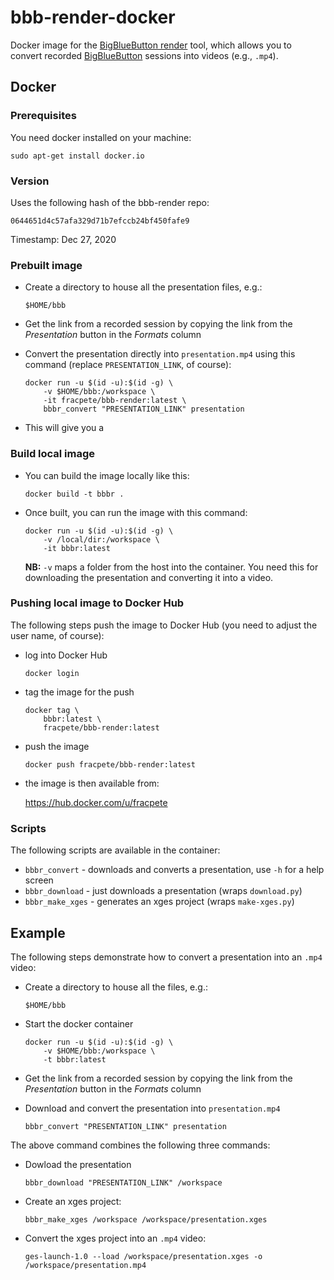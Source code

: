 # bbb-render-docker
Docker image for the [BigBlueButton render](https://github.com/plugorgau/bbb-render)
tool, which allows you to convert recorded [BigBlueButton](https://bigbluebutton.org/) 
sessions into videos (e.g., `.mp4`).


## Docker

### Prerequisites

You need docker installed on your machine:

```commandline
sudo apt-get install docker.io
```


### Version

Uses the following hash of the bbb-render repo:

```
0644651d4c57afa329d71b7efccb24bf450fafe9
```

Timestamp: Dec 27, 2020


### Prebuilt image

* Create a directory to house all the presentation files, e.g.:

  ```
  $HOME/bbb
  ```
  
* Get the link from a recorded session by copying the link from the *Presentation* button in the *Formats* column
* Convert the presentation directly into `presentation.mp4` using this command (replace `PRESENTATION_LINK`, of course):

  ```commandline
  docker run -u $(id -u):$(id -g) \
      -v $HOME/bbb:/workspace \
      -it fracpete/bbb-render:latest \
      bbbr_convert "PRESENTATION_LINK" presentation
  ```

* This will give you a


### Build local image

* You can build the image locally like this:

  ```commandline
  docker build -t bbbr .
  ```

* Once built, you can run the image with this command:

  ```commandline
  docker run -u $(id -u):$(id -g) \
      -v /local/dir:/workspace \
      -it bbbr:latest
  ```

  **NB:** `-v` maps a folder from the host into the container. You need this 
  for downloading the presentation and converting it into a video.


### Pushing local image to Docker Hub

The following steps push the image to Docker Hub (you need to adjust 
the user name, of course):

* log into Docker Hub

  ```comandline
  docker login
  ```

* tag the image for the push

  ```commandline
  docker tag \
      bbbr:latest \
      fracpete/bbb-render:latest
  ```

* push the image

  ```commandline
  docker push fracpete/bbb-render:latest
  ```

* the image is then available from:

  https://hub.docker.com/u/fracpete


### Scripts

The following scripts are available in the container:

* `bbbr_convert` - downloads and converts a presentation, use `-h` for a help screen
* `bbbr_download` - just downloads a presentation (wraps `download.py`)
* `bbbr_make_xges` - generates an xges project (wraps `make-xges.py`)


## Example

The following steps demonstrate how to convert a presentation into an `.mp4` video:

* Create a directory to house all the files, e.g.:

  ```
  $HOME/bbb
  ```

* Start the docker container

  ```commandline
  docker run -u $(id -u):$(id -g) \
      -v $HOME/bbb:/workspace \
      -t bbbr:latest
  ```

* Get the link from a recorded session by copying the link from the *Presentation* button in the *Formats* column
* Download and convert the presentation into `presentation.mp4` 

  ```commandline
  bbbr_convert "PRESENTATION_LINK" presentation
  ```

The above command combines the following three commands:

* Dowload the presentation

  ```commandline
  bbbr_download "PRESENTATION_LINK" /workspace
  ```

* Create an xges project:

  ```commandline
  bbbr_make_xges /workspace /workspace/presentation.xges
  ```

* Convert the xges project into an `.mp4` video:

  ```commandline
  ges-launch-1.0 --load /workspace/presentation.xges -o /workspace/presentation.mp4
  ```

